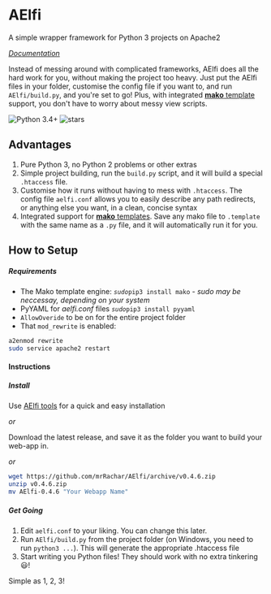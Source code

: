 # AElfi
A simple wrapper framework for Python 3 projects on Apache2

*[Documentation](AElfi/docs/main.md)*

Instead of messing around with complicated frameworks, AElfi does all the hard work for you, without making the project too heavy. Just put the AElfi files in your folder, customise the config file if you want to, and run `AElfi/build.py`, and you're set to go! Plus, with integrated [**mako** template](http://www.makotemplates.org/) support, you don't have to worry about messy view scripts.

![Python 3.4+](https://img.shields.io/badge/python-3.4%2B-blue.svg "Fully working, probably can work with lower versions")
![stars](https://img.shields.io/github/stars/mrRachar/AElfi.svg "Low, very low")

## Advantages

 1. Pure Python 3, no Python 2 problems or other extras
 2. Simple project building, run the `build.py` script, and it will build a special `.htaccess` file.
 3. Customise how it runs without having to mess with `.htaccess`. The config file `aelfi.conf` allows you to easily describe any path redirects, or anything else you want, in a clean, concise syntax
 4. Integrated support for [**mako** templates](http://www.makotemplates.org/). Save any mako file to `.template` with the same name as a `.py` file, and it will automatically run it for you.



## How to Setup
##### Requirements

- The Mako template engine: *`sudo`*`pip3 install mako` *- sudo may be neccessay, depending on your system*
- PyYAML for *aelfi.conf* files *`sudo`*`pip3 install pyyaml`
- `AllowOveride` to be on for the entire project folder
- That `mod_rewrite` is enabled:  
```bash
a2enmod rewrite
sudo service apache2 restart
```

#### Instructions
##### Install

Use [AElfi tools](https://github.com/mrRachar/AElfi-tools) for a quick and easy installation

   *or*
   
Download the latest release, and save it as the folder you want to build your web-app in.

   *or*
```bash
wget https://github.com/mrRachar/AElfi/archive/v0.4.6.zip
unzip v0.4.6.zip
mv AElfi-0.4.6 "Your Webapp Name"
```

##### Get Going
1. Edit `aelfi.conf` to your liking. You can change this later. 
2. Run `AElfi/build.py` from the project folder (on Windows, you need to run `python3 ...`). This will generate the appropriate .htaccess file
3. Start writing you Python files! They should work with no extra tinkering :smiley:!

Simple as 1, 2, 3!
